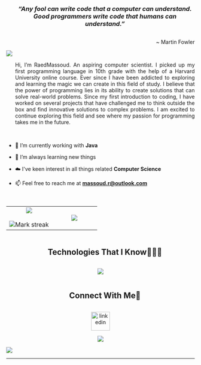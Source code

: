 <!-- Opening quote -->
<div id="user-content-toc">
  <ul align="center">
    <summary><h3 style="display: inline-block"><i>“Any fool can write code that a computer can understand. Good programmers write code that humans can understand.”</i></h2>
    <p align="right">~ Martin Fowler</p></summary>
  </ul>
</div>




<!--horizontal divider(gradiant)-->
<img src="https://user-images.githubusercontent.com/73097560/115834477-dbab4500-a447-11eb-908a-139a6edaec5c.gif">


<!--h2 without bottom border-->
<div id="user-content-toc">
  <ul align="justify">
Hi, I’m RaedMassoud. An aspiring computer scientist.
I picked up my first programming language in 10th grade with the help of a Harvard University online course. Ever since I have been addicted to exploring and learning the magic we can create in this field of study. I believe that the power of programming lies in its ability to create solutions that can solve real-world problems. Since my first introduction to coding, I have worked on several projects that have challenged me to think outside the box and find innovative solutions to complex problems. I am excited to continue exploring this field and see where my passion for programming takes me in the future.
  </ul>
</div>
<br>

<!--Intro start-->
- 🔭 I’m currently working with **Java**

- 🌱 I’m always learning new things

- ☁️ I've keen interest in all things related **Computer Science**

- 📫 Feel free to reach me at **massoud.r@outlook.com**
<!--Intro end-->


<!--- stats & Trophy (start) -->
<br>
<p align="center">
  <!--- stats (start) -->
<table align="center">
<tr border="none">
<td width="50%" align="center">
  
  <img  align="center"  src="https://github-readme-stats.vercel.app/api?username=raedmassoud&theme=dark&show_icons=true&count_private=true" />
  <br></br>
  <img  title="🔥 Get streak stats for your profile at git.io/streak-stats" alt="Mark streak" src="https://github-readme-streak-stats.herokuapp.com/?user=raedmassoud&theme=dark&hide_border=false" /> 
</td>

<td width="50%" align="center">

  <img  align="center"  src="https://github-readme-stats.anuraghazra1.vercel.app/api/top-langs/?username=raedmassoud&theme=dark&hide_border=false&no-bg=true&no-frame=true&langs_count=10"/>
  
  </td>
</tr>
</table>
<!--- stats (end) -->

</p>        
<!--- stats (end) -->


<!--h1 without bottom border-->
<div id="user-content-toc">
  <ul align="center">
    <summary><h2 style="display: inline-block">Technologies That I Know👨🏻‍💻</h2></summary>
  </ul>
</div>
<!--tech stack icons-->
<p align="center">
  <a href="https://skillicons.dev">
    <img src="https://skillicons.dev/icons?i=idea,java,git,aws,spring,hibernate,cpp,discord,dynamodb,github,html,css,maven,mongodb,mysql,py,vscode&perline=14" />
  </a>
</p>


<!-- Connect with me -->
<!--h2 without bottom border-->
<div id="user-content-toc">
  <ul align="center">
    <summary><h2 style="display: inline-block">Connect With Me🤝</h2></summary>
  </ul>
</div>

<!--icons and links-->
<p align="center">
<a href="https://www.linkedin.com/in/raed-m-035099267/" target="blank"><img align="center" src="https://user-images.githubusercontent.com/88904952/234979284-68c11d7f-1acc-4f0c-ac78-044e1037d7b0.png" alt="linkedin" height="50" width="50" /></a>  
</p>


<!--profile visit count-->
<div align="center">
  
[![](https://visitcount.itsvg.in/api?id=1010nishant&icon=3&color=6)](https://visitcount.itsvg.in)
  
</div>

<!--horizontal divider(gradiant)-->
<img src="https://user-images.githubusercontent.com/73097560/115834477-dbab4500-a447-11eb-908a-139a6edaec5c.gif">

----------------------------------------------------------------------
